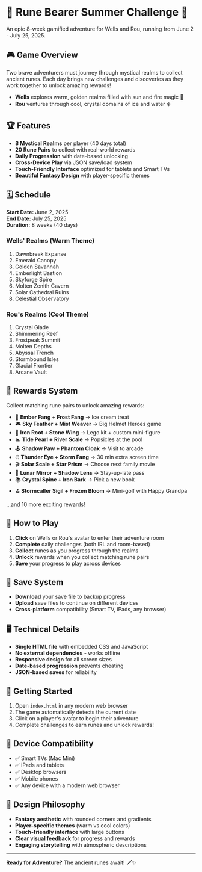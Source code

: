 # 🏰 Rune Bearer Summer Challenge 🏰

An epic 8-week gamified adventure for Wells and Rou, running from June 2 - July 25, 2025.

## 🎮 Game Overview

Two brave adventurers must journey through mystical realms to collect ancient runes. Each day brings new challenges and discoveries as they work together to unlock amazing rewards!

- **Wells** explores warm, golden realms filled with sun and fire magic 🌅
- **Rou** ventures through cool, crystal domains of ice and water ❄️

## 🏆 Features

- **8 Mystical Realms** per player (40 days total)
- **20 Rune Pairs** to collect with real-world rewards
- **Daily Progression** with date-based unlocking
- **Cross-Device Play** via JSON save/load system
- **Touch-Friendly Interface** optimized for tablets and Smart TVs
- **Beautiful Fantasy Design** with player-specific themes

## 🗓️ Schedule

**Start Date:** June 2, 2025  
**End Date:** July 25, 2025  
**Duration:** 8 weeks (40 days)

### Wells' Realms (Warm Theme)
1. Dawnbreak Expanse
2. Emerald Canopy  
3. Golden Savannah
4. Emberlight Bastion
5. Skyforge Spire
6. Molten Zenith Cavern
7. Solar Cathedral Ruins
8. Celestial Observatory

### Rou's Realms (Cool Theme)
1. Crystal Glade
2. Shimmering Reef
3. Frostpeak Summit
4. Molten Depths
5. Abyssal Trench
6. Stormbound Isles
7. Glacial Frontier
8. Arcane Vault

## 🎁 Rewards System

Collect matching rune pairs to unlock amazing rewards:

- 🍦 **Ember Fang + Frost Fang** → Ice cream treat
- 🎮 **Sky Feather + Mist Weaver** → Big Helmet Heroes game
- 🧱 **Iron Root + Stone Wing** → Lego kit + custom mini-figure
- 🏊 **Tide Pearl + River Scale** → Popsicles at the pool
- 🕹️ **Shadow Paw + Phantom Cloak** → Visit to arcade
- ⏰ **Thunder Eye + Storm Fang** → 30 min extra screen time
- 🎬 **Solar Scale + Star Prism** → Choose next family movie
- 🌙 **Lunar Mirror + Shadow Lens** → Stay-up-late pass
- 📚 **Crystal Spine + Iron Bark** → Pick a new book
- ⛳ **Stormcaller Sigil + Frozen Bloom** → Mini-golf with Happy Grandpa

...and 10 more exciting rewards!

## 🎯 How to Play

1. **Click** on Wells or Rou's avatar to enter their adventure room
2. **Complete** daily challenges (both IRL and room-based)
3. **Collect** runes as you progress through the realms
4. **Unlock** rewards when you collect matching rune pairs
5. **Save** your progress to play across devices

## 💾 Save System

- **Download** your save file to backup progress
- **Upload** save files to continue on different devices
- **Cross-platform** compatibility (Smart TV, iPads, any browser)

## 🖥️ Technical Details

- **Single HTML file** with embedded CSS and JavaScript
- **No external dependencies** - works offline
- **Responsive design** for all screen sizes
- **Date-based progression** prevents cheating
- **JSON-based saves** for reliability

## 🚀 Getting Started

1. Open `index.html` in any modern web browser
2. The game automatically detects the current date
3. Click on a player's avatar to begin their adventure
4. Complete challenges to earn runes and unlock rewards!

## 📱 Device Compatibility

- ✅ Smart TVs (Mac Mini)
- ✅ iPads and tablets
- ✅ Desktop browsers
- ✅ Mobile phones
- ✅ Any device with a modern web browser

## 🎨 Design Philosophy

- **Fantasy aesthetic** with rounded corners and gradients
- **Player-specific themes** (warm vs cool colors)
- **Touch-friendly interface** with large buttons
- **Clear visual feedback** for progress and rewards
- **Engaging storytelling** with atmospheric descriptions

---

**Ready for Adventure?** The ancient runes await! 🗡️✨